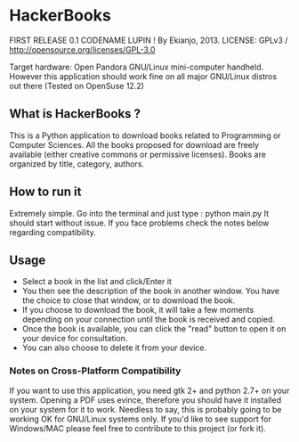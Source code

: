 HackerBooks
===========

FIRST RELEASE 0.1 CODENAME LUPIN ! By Ekianjo, 2013.
LICENSE: GPLv3 / http://opensource.org/licenses/GPL-3.0

Target hardware: Open Pandora GNU/Linux mini-computer handheld. 
However this application should work fine on all major GNU/Linux distros out there (Tested on OpenSuse 12.2)

## What is HackerBooks ? ##
This is a Python application to download books related to Programming or Computer Sciences.
All the books proposed for download are freely available (either creative commons or permissive licenses).
Books are organized by title, category, authors.

## How to run it ##
Extremely simple. Go into the terminal and just type : python main.py 
It should start without issue. If you face problems check the notes below regarding compatibility. 

## Usage ##
- Select a book in the list and click/Enter it
- You then see the description of the book in another window. You have the choice to close that window, or to download the book.
- If you choose to download the book, it will take a few moments depending on your connection until the book is received and copied.
- Once the book is available, you can click the "read" button to open it on your device for consultation.
- You can also choose to delete it from your device.

### Notes on Cross-Platform Compatibility ###
If you want to use this application, you need gtk 2+ and python 2.7+ on your system. 
Opening a PDF uses evince, therefore you should have it installed on your system for it to work. 
Needless to say, this is probably going to be working OK for GNU/Linux systems only. 
If you'd like to see support for Windows/MAC please feel free to contribute to this project (or fork it).
